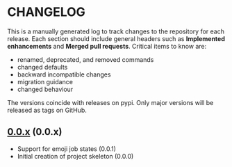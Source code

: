# CHANGELOG

This is a manually generated log to track changes to the repository for each release.
Each section should include general headers such as **Implemented enhancements**
and **Merged pull requests**. Critical items to know are:

 - renamed, deprecated, and removed commands
 - changed defaults
 - backward incompatible changes
 - migration guidance
 - changed behaviour

The versions coincide with releases on pypi. Only major versions will be released as tags on GitHub.

## [0.0.x](https://github.com/converged-computing/fluxterm/tree/main) (0.0.x)
 - Support for emoji job states (0.0.1)
 - Initial creation of project skeleton (0.0.0)
